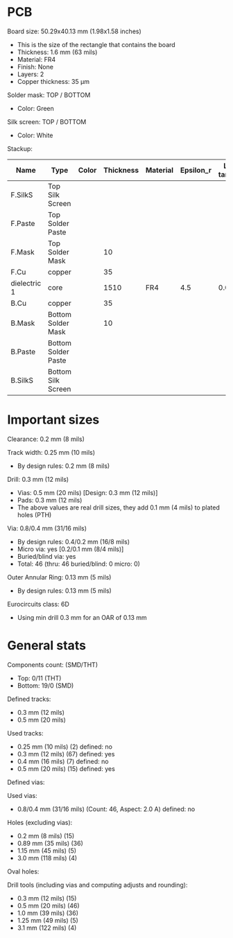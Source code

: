 # PCB

Board size: 50.29x40.13 mm (1.98x1.58 inches)

- This is the size of the rectangle that contains the board
- Thickness: 1.6 mm (63 mils)
- Material: FR4
- Finish: None
- Layers: 2
- Copper thickness: 35 µm

Solder mask: TOP / BOTTOM

- Color: Green

Silk screen: TOP / BOTTOM

- Color: White


Stackup:

| Name                 | Type                 | Color            | Thickness | Material        | Epsilon_r | Loss tangent |
|----------------------|----------------------|------------------|-----------|-----------------|-----------|--------------|
| F.SilkS              | Top Silk Screen      |                  |           |                 |           |              |
| F.Paste              | Top Solder Paste     |                  |           |                 |           |              |
| F.Mask               | Top Solder Mask      |                  |        10 |                 |           |              |
| F.Cu                 | copper               |                  |        35 |                 |           |              |
| dielectric 1         | core                 |                  |      1510 | FR4             |       4.5 |        0.020 |
| B.Cu                 | copper               |                  |        35 |                 |           |              |
| B.Mask               | Bottom Solder Mask   |                  |        10 |                 |           |              |
| B.Paste              | Bottom Solder Paste  |                  |           |                 |           |              |
| B.SilkS              | Bottom Silk Screen   |                  |           |                 |           |              |

# Important sizes

Clearance: 0.2 mm (8 mils)

Track width: 0.25 mm (10 mils)

- By design rules: 0.2 mm (8 mils)

Drill: 0.3 mm (12 mils)

- Vias: 0.5 mm (20 mils) [Design: 0.3 mm (12 mils)]
- Pads: 0.3 mm (12 mils)
- The above values are real drill sizes, they add 0.1 mm (4 mils) to plated holes (PTH)

Via: 0.8/0.4 mm (31/16 mils)

- By design rules: 0.4/0.2 mm (16/8 mils)
- Micro via: yes [0.2/0.1 mm (8/4 mils)]
- Buried/blind via: yes
- Total: 46 (thru: 46 buried/blind: 0 micro: 0)

Outer Annular Ring: 0.13 mm (5 mils)

- By design rules: 0.13 mm (5 mils)

Eurocircuits class: 6D
- Using min drill 0.3 mm for an OAR of 0.13 mm


# General stats

Components count: (SMD/THT)

- Top: 0/11 (THT)
- Bottom: 19/0 (SMD)

Defined tracks:

- 0.3 mm (12 mils)
- 0.5 mm (20 mils)

Used tracks:

- 0.25 mm (10 mils) (2) defined: no
- 0.3 mm (12 mils) (67) defined: yes
- 0.4 mm (16 mils) (7) defined: no
- 0.5 mm (20 mils) (15) defined: yes

Defined vias:


Used vias:

- 0.8/0.4 mm (31/16 mils) (Count: 46, Aspect: 2.0 A) defined: no

Holes (excluding vias):

- 0.2 mm (8 mils) (15)
- 0.89 mm (35 mils) (36)
- 1.15 mm (45 mils) (5)
- 3.0 mm (118 mils) (4)

Oval holes:


Drill tools (including vias and computing adjusts and rounding):

- 0.3 mm (12 mils) (15)
- 0.5 mm (20 mils) (46)
- 1.0 mm (39 mils) (36)
- 1.25 mm (49 mils) (5)
- 3.1 mm (122 mils) (4)




